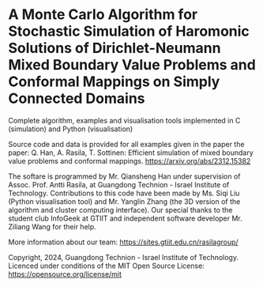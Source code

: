 # A Monte Carlo Algorithm for Stochastic Simulation of Haromonic Solutions of Dirichlet-Neumann Mixed Boundary Value Problems and Conformal Mappings on Simply Connected Domains

Complete algorithm, examples and visualisation tools implemented in C (simulation) and Python (visualisation)

Source code and data is provided for all examples given in the paper the paper:
Q. Han, A. Rasila, T. Sottinen: Efficient simulation of mixed boundary value problems and conformal mappings. https://arxiv.org/abs/2312.15382

The softare is programmed by Mr. Qiansheng Han under supervision of Assoc. Prof. Antti Rasila, at Guangdong Technion - Israel Institute of Technology. Contributions to this code have been made by Ms. Siqi Liu (Python visualisation tool) and Mr. Yanglin Zhang (the 3D version of the algorithm and cluster computing interface). Our special thanks to the student club InfoGeek at GTIIT and independent software developer Mr. Ziliang Wang for their help.

More information about our team: https://sites.gtiit.edu.cn/rasilagroup/

Copyright, 2024, Guangdong Technion - Israel Institute of Technology.
Licenced under conditions of the MIT Open Source License: https://opensource.org/license/mit

